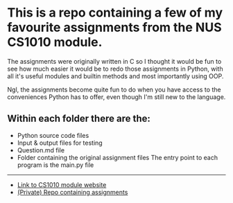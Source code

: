 # This is a repo containing a few of my favourite assignments from the NUS CS1010 module. 
The assignments were originally written in C so I thought it would be fun to see how much easier it would be to redo those assignments in Python,
with all it's useful modules and builtin methods and most importantly using OOP.

Ngl, the assignments become quite fun to do when you have access to the conveniences Python has to offer, even though I'm still new to the language.

## Within each folder there are the:
- Python source code files
- Input & output files for testing
- Question.md file 
- Folder containing the original assignment files
The entry point to each program is the main.py file

-------------------------------------------------------------------------------
- [Link to CS1010 module website](https://nus-cs1010.github.io/2122-s1/)
- [(Private) Repo containing assignments](https://github.com/nus-cs1010-2122-s1)
